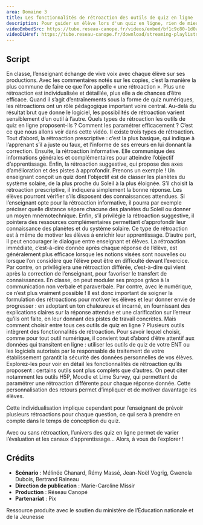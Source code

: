 ```yaml
---
area: Domaine 3
title: Les fonctionnalités de rétroaction des outils de quiz en ligne
description: Pour guider un élève lors d'un quiz en ligne, rien de mieux qu'une rétroaction (feedback). Selon l'outil que vous choisirez, vous pourrez plus ou moins personnaliser et détailler vos rétroactions.
videoEmbedSrc: https://tube.reseau-canope.fr/videos/embed/bf1c9c80-1d0a-4f99-9de5-dc488ef9e24f
videoDLHref: https://tube.reseau-canope.fr/download/streaming-playlists/hls/videos/bf1c9c80-1d0a-4f99-9de5-dc488ef9e24f-1080-fragmented.mp4
---
```


## Script

En classe, l’enseignant échange de vive voix avec chaque élève sur ses productions. Avec les commentaires notés sur les copies, c’est la manière la plus commune de faire ce que l’on appelle « une rétroaction ». 
Plus une rétroaction est individualisée et détaillée, plus elle a de chances d’être efficace.
Quand il s’agit d’entraînements sous la forme de quiz numériques, les rétroactions ont un rôle pédagogique important voire central. Au-delà du résultat brut que donne le logiciel, les possibilités de rétroaction varient sensiblement d’un outil à l’autre. 
Quels types de rétroaction les outils de quiz en ligne proposent-ils ? 
Comment les paramétrer efficacement ? 
C’est ce que nous allons voir dans cette vidéo.
Il existe trois types de rétroaction.
Tout d’abord, la rétroaction prescriptive : c’est la plus basique, qui indique à l’apprenant s’il a juste ou faux, et l’informe de ses erreurs en lui donnant la correction. 
Ensuite, la rétroaction informative. Elle communique des informations générales et complémentaires pour atteindre l’objectif d’apprentissage.
Enfin, la rétroaction suggestive, qui propose des axes d’amélioration et des pistes à approfondir.
Prenons un exemple !
Un enseignant conçoit un quiz dont l'objectif est de classer les planètes du système solaire, de la plus proche du Soleil à la plus éloignée.
S’il choisit la rétroaction prescriptive, il indiquera simplement la bonne réponse. Les élèves pourront vérifier s’ils disposent des connaissances attendues. 
Si l’enseignant opte pour la rétroaction informative, il pourra par exemple préciser quelle distance sépare chacune des planètes du Soleil ou donner un moyen mnémotechnique.
Enfin, s’il privilégie la rétroaction suggestive, il pointera des ressources complémentaires permettant d’approfondir leur connaissance des planètes et du système solaire. Ce type de rétroaction est à même de motiver les élèves à enrichir leur apprentissage. D’autre part, il peut encourager le dialogue entre enseignant et élèves.
La rétroaction immédiate, c’est-à-dire donnée après chaque réponse de l’élève, est généralement plus efficace lorsque les notions visées sont nouvelles ou lorsque l’on considère que l’élève peut être en difficulté devant l’exercice. 
Par contre, on privilégiera une rétroaction différée, c’est-à-dire qui vient après la correction de l’enseignant, pour favoriser le transfert de connaissances. 
En classe, on peut moduler ses propos grâce à la communication non verbale et paraverbale. 
Par contre, avec le numérique, ce n’est plus vraiment possible ! Il est donc important de soigner la formulation des rétroactions pour motiver les élèves et leur donner envie de progresser : en adoptant un ton chaleureux et incarné, en fournissant des explications claires sur la réponse attendue et une clarification sur l’erreur qu’ils ont faite, en leur donnant des pistes de travail concrètes.
Mais comment choisir entre tous ces outils de quiz en ligne ?
Plusieurs outils intègrent des fonctionnalités de rétroaction. Pour savoir lequel choisir, comme pour tout outil numérique, il convient tout d’abord d’être attentif aux données qui transitent en ligne : utiliser les outils de quiz de votre ENT ou les logiciels autorisés par le responsable de traitement de votre établissement garantit la sécurité des données personnelles de vos élèves. 
Explorez-les pour voir en détail les fonctionnalités de rétroaction qu’ils proposent : certains outils sont plus complets que d’autres.
On peut citer notamment les outils H5P, Moodle et Lime Survey, qui permettent de paramétrer une rétroaction différente pour chaque réponse donnée. 
Cette personnalisation des retours permet d’impliquer et de motiver davantage les élèves.

Cette individualisation implique cependant pour l’enseignant de prévoir plusieurs rétroactions pour chaque question, ce qui sera à prendre en compte dans le temps de conception du quiz. 

Avec ou sans rétroaction, l’univers des quiz en ligne permet de varier l’évaluation et les canaux d’apprentissage... Alors, à vous de l’explorer !

## Crédits

- **Scénario** : Mélinée Chanard, Rémy Massé, Jean-Noël Vogrig, Gwenola Dubois, Bertrand Raineau
- **Direction de publication** : Marie-Caroline Missir
- **Production** : Réseau Canopé
- **Partenariat** : Pix

Ressource produite avec le soutien du ministère de l’Éducation nationale et de la Jeunesse

